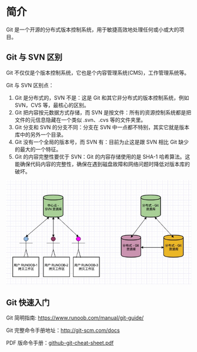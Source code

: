 # 简介

Git 是一个开源的分布式版本控制系统，用于敏捷高效地处理任何或小或大的项目。

## Git 与 SVN 区别

Git 不仅仅是个版本控制系统，它也是个内容管理系统(CMS)，工作管理系统等。

Git 与 SVN 区别点：

1. Git 是分布式的，SVN 不是：这是 Git 和其它非分布式的版本控制系统，例如 SVN，CVS 等，最核心的区别。
2. Git 把内容按元数据方式存储，而 SVN 是按文件：所有的资源控制系统都是把文件的元信息隐藏在一个类似 .svn、.cvs 等的文件夹里。
3. Git 分支和 SVN 的分支不同：分支在 SVN 中一点都不特别，其实它就是版本库中的另外一个目录。
4. Git 没有一个全局的版本号，而 SVN 有：目前为止这是跟 SVN 相比 Git 缺少的最大的一个特征。
5. Git 的内容完整性要优于 SVN：Git 的内容存储使用的是 SHA-1 哈希算法。这能确保代码内容的完整性，确保在遇到磁盘故障和网络问题时降低对版本库的破坏。

![Git 与 SVN 流程图](images/01-GitAndSVN.jpg)

## Git 快速入门

Git 简明指南: <https://www.runoob.com/manual/git-guide/>

Git 完整命令手册地址：<http://git-scm.com/docs>

PDF 版命令手册：[github-git-cheat-sheet.pdf](/git/00-basic/files/github-git-cheat-sheet.pdf)
